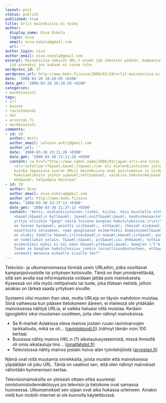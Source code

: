 ```yaml
---
layout: post
status: publish
published: true
title: Urlit mainoksissa ei toimi
author:
  display_name: Oiva Eskola
  login: oiva
  email: oiva.eskola@gmail.com
  url: ''
author_login: oiva
author_email: oiva.eskola@gmail.com
excerpt: Mainoksissa näkyvät URL:t eivät jää ihmisten päähän. Kampanjasivuston teho
  jää pieneksi jos kukaan ei sinne tule.
wordpress_id: 37
wordpress_url: http://www.bobs.fi/oiva/2008/03/28/urlit-mainoksissa-ei-toimi/
date: '2008-03-28 18:28:59 +0200'
date_gmt: '2008-03-28 16:28:59 +0200'
categories:
- markkinointi
tags:
- url
- mainos
- ravintokoodi
- hkl
- arvostan.fi
- markkinointi
comments:
- id: 28
  author: Antti
  author_email: salosen.antti@gmail.com
  author_url: ''
  date: '2008-03-30 23:11:28 +0300'
  date_gmt: '2008-03-30 21:11:28 +0300'
  content: <a href="http://www.cabel.name/2008/03/japan-urls-are-totally-out.html"
    rel="nofollow">T&auml;&auml;ll&auml;</a> oli mielenkiintoinen juttu siit&auml;
    kuinka Japanissa suorat URLit mainoksissa ovat poistumassa ja niiden tilalle tulossa
    hakulaatikoita joihin sy&ouml;tettyn&auml; valmiina hakutermej&auml;. Ne olisivat
    ehk&auml; helpompia muistaa?
- id: 29
  author: Oiva
  author_email: oiva.eskola@gmail.com
  author_url: http://www.bobs.fi/oiva
  date: '2008-03-30 23:37:13 +0300'
  date_gmt: '2008-03-30 21:37:13 +0300'
  content: "Antti, mielenkiintoinen linkki, kiitos. Voin kuvitella ett&auml; mainostajia
    v&auml;h&auml;n kyll&auml; j&auml;nnitt&auml;&auml; kauhuskenaariot, miss&auml;
    yritys olisikin *gasp* vasta toisena Googlen hakutuloksissa.\r\n\r\nArtikkelissa
    on toinen hyv&auml; pointti siit&auml;, ett&auml; ihmiset eiv&auml;t kirjoita
    osoitteita selaimeen, vaan googlaavat esimerkiksi domainnimell&auml; (mik&auml;
    on aluksi todella h&auml;iritsev&auml;n n&auml;k&ouml;ist&auml; puuhaa). Google
    on todellakin selain. T&auml;t&auml; pit&auml;isi ehk&auml; tutkia lis&auml;&auml;,
    esimerkiksi miksi ei voi edes k&auml;ytt&auml;&auml; Googlen \"I'm feeling lucky\"-nappia?
    Tuoko se Googlen hakutulossivu jonkin turvallisuudentunteen, ett&auml; ollaan
    varmasti menossa oikealle sivulle tms?"
---
```

<p>Televisio- ja ulkomainonnassa t&ouml;rm&auml;&auml; usein URLeihin, jotka osoittavat kampanjasivustolle tai yrityksen kotisivulle. T&auml;m&auml; on ihan ymm&auml;rrett&auml;v&auml;&auml;, sill&auml; sen avulla osa informaatiosta voidaan j&auml;tt&auml;&auml; pois mainoksesta. Kyseess&auml; voi olla my&ouml;s nettipalvelu tai tuote, joka tilataan netist&auml;, jolloin asiakas on t&auml;rke&auml; saada yrityksen sivuille.</p>
<p>Systeemi olisi muuten ihan okei, mutta URLeja on t&auml;ysin mahdoton muistaa. Siin&auml; vaiheessa kun p&auml;&auml;see tietokoneen &auml;&auml;reen, ei mieless&auml; ole yht&auml;k&auml;&auml;n mainoksessa n&auml;hty&auml; URLia, ei vaikka haluaisi niit&auml; muistaa. Ker&auml;sin (googletin) siksi muutaman osoitteen, joita olen n&auml;hnyt mainoksissa.</p>
<p><a id="more"></a><a id="more-37"></a></p>
<ul>
<li>Se K-market Aslakissa oleva mainos jostain ruuan ravintoarvojen tarkkailusta, mik&auml; se oli... (<a href="https://www.ravintokoodi.fi/nc/nc_login.asp">ravintokoodi.fi</a>) (n&auml;hnyt t&auml;m&auml;n noin 100 kertaa)</li>
<li>Bussissa n&auml;hty mainos HKL:n (?) aikataulusysteemist&auml;, miss&auml; ihmisill&auml; oli omia aikatauluja tms... (<a href="http://www.omatlahdot.fi/omatlahdot/web">omatlahdot.fi</a>)</li>
<li>Televisiossa n&auml;hty mainos jostain hoiva-alan ty&ouml;ntekij&ouml;ist&auml; (<a href="http://www.arvostan.fi/">arvostan.fi</a>)</li>
</ul>
<p>N&auml;m&auml; ovat niit&auml; muutamia onnekkaita, joista muistin ett&auml; mainoksessa ylip&auml;&auml;t&auml;&auml;n oli joku URL. T&auml;m&auml; on vaatinut sen, ett&auml; olen n&auml;hnyt mainokset v&auml;hint&auml;&auml;n kymmenisen kertaa.</p>
<p>Televisiomainoksilla on yleisesti ottaen ehk&auml; suurempi onnistumistodenn&auml;k&ouml;isyys jos televisio ja tietokone ovat samassa huoneessa. Ulkomainokset sen sijaan ovat aika hukassa urleineen. Ainakin viel&auml; kun mobiili-internet ei ole kunnolla k&auml;ytett&auml;viss&auml;.</p>
